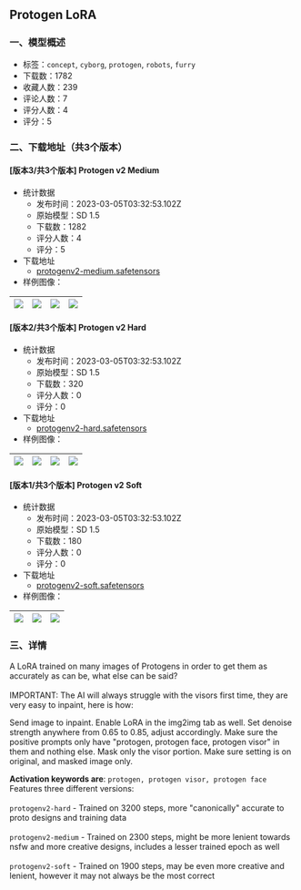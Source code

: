 ## Protogen LoRA
### 一、模型概述

- 标签：`concept`, `cyborg`, `protogen`, `robots`, `furry`
- 下载数：1782
- 收藏人数：239
- 评论人数：7
- 评分人数：4
- 评分：5

### 二、下载地址（共3个版本）

#### [版本3/共3个版本] Protogen v2 Medium

- 统计数据
  - 发布时间：2023-03-05T03:32:53.102Z
  - 原始模型：SD 1.5
  - 下载数：1282
  - 评分人数：4
  - 评分：5
- 下载地址
  - [protogenv2-medium.safetensors](https://civitai.com/api/download/models/18652)
- 样例图像：

| <img src="https://image.civitai.com/xG1nkqKTMzGDvpLrqFT7WA/0048a155-8f82-437d-c758-6dcfb9e4fb00/width=450/193383.jpeg" /> | <img src="https://image.civitai.com/xG1nkqKTMzGDvpLrqFT7WA/5030a808-e19d-4962-0b50-8deb93fa1800/width=450/193938.jpeg" /> | <img src="https://image.civitai.com/xG1nkqKTMzGDvpLrqFT7WA/257f44fb-abb4-44b4-b709-6a887ecad900/width=450/193373.jpeg" /> | <img src="https://image.civitai.com/xG1nkqKTMzGDvpLrqFT7WA/81378a35-fbf7-4b2f-7292-d3606fab8e00/width=450/193375.jpeg" /> |
| ---- | ---- | ---- | ---- |

#### [版本2/共3个版本] Protogen v2 Hard

- 统计数据
  - 发布时间：2023-03-05T03:32:53.102Z
  - 原始模型：SD 1.5
  - 下载数：320
  - 评分人数：0
  - 评分：0
- 下载地址
  - [protogenv2-hard.safetensors](https://civitai.com/api/download/models/18651)
- 样例图像：

| <img src="https://image.civitai.com/xG1nkqKTMzGDvpLrqFT7WA/e9e0e6b2-7e81-4034-8cc4-201925dae500/width=450/193370.jpeg" /> | <img src="https://image.civitai.com/xG1nkqKTMzGDvpLrqFT7WA/a5156315-a38a-4087-c978-01f228b40700/width=450/193372.jpeg" /> | <img src="https://image.civitai.com/xG1nkqKTMzGDvpLrqFT7WA/f06ee1ce-0e89-4599-6900-f1c5a3390900/width=450/193382.jpeg" /> | <img src="https://image.civitai.com/xG1nkqKTMzGDvpLrqFT7WA/ea1bcb51-fe62-4f90-8ee4-d2b8fff6a900/width=450/193371.jpeg" /> |
| ---- | ---- | ---- | ---- |

#### [版本1/共3个版本] Protogen v2 Soft

- 统计数据
  - 发布时间：2023-03-05T03:32:53.102Z
  - 原始模型：SD 1.5
  - 下载数：180
  - 评分人数：0
  - 评分：0
- 下载地址
  - [protogenv2-soft.safetensors](https://civitai.com/api/download/models/18653)
- 样例图像：

| <img src="https://image.civitai.com/xG1nkqKTMzGDvpLrqFT7WA/9b61cfea-dd30-4fc4-2bec-a4fdfec9ba00/width=450/193377.jpeg" /> | <img src="https://image.civitai.com/xG1nkqKTMzGDvpLrqFT7WA/97d3874b-b332-4f1a-e5b7-149b63334b00/width=450/193376.jpeg" /> | <img src="https://image.civitai.com/xG1nkqKTMzGDvpLrqFT7WA/928b48c2-3a66-47e8-d71a-71a45e218c00/width=450/193939.jpeg" /> |
| ---- | ---- | ---- |


### 三、详情
<p>A LoRA trained on many images of Protogens in order to get them as accurately as can be, what else can be said?<br /><br />IMPORTANT: The AI will always struggle with the visors first time, they are very easy to inpaint, here is how:<br /></p><p>Send image to inpaint. Enable LoRA in the img2img tab as well. Set denoise strength anywhere from 0.65 to 0.85, adjust accordingly. Make sure the positive prompts only have "protogen, protogen face, protogen visor" in them and nothing else. Mask only the visor portion. Make sure setting is on original, and masked image only.</p><p></p><p><strong>Activation keywords are</strong>: <code>protogen, protogen visor, protogen face</code><br />Features three different versions:<br /><br /><code>protogenv2-hard</code> - Trained on 3200 steps, more "canonically" accurate to proto designs and training data<br /><br /><code>protogenv2-medium</code> - Trained on 2300 steps, might be more lenient towards nsfw and more creative designs, includes a lesser trained epoch as well<br /><br /><code>protogenv2-soft</code> - Trained on 1900 steps, may be even more creative and lenient, however it may not always be the most correct<br /></p>